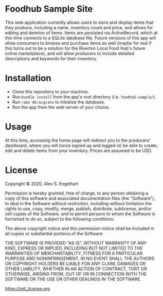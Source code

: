 # Foodhub Sample Site

This web application currently allows users to store and display items that they produce, including a name, inventory count and price, and allows for editing and deletion of items.  Items are persisted via ActiveRecord, which at this time connects to a SQLite database file.  Future versions of this app will allow consumers to browse and purchase items as well (maybe for real if this turns out to be a solution for the Riverton Local Food Hub's future online marketplace), and will allow producers to include detailed descriptions and keywords for their inventory.


# Installation

- Clone this repository to your machine.
- Run `bundle install` from the app's root directory (i.e. `foodhub-sample/`).
- Run `rake db:migrate` to initialize the database.
- Run the app from the web server of your choice.

# Usage

At this time, accessing the home page will redirect you to the producers' dashboard, where you will (once signed up and logged in) be able to create, edit and delete items from your inventory.  Prices are assumed to be USD.

# License
Copyright © 2020, Alex S. Engelhart

Permission is hereby granted, free of charge, to any person obtaining a copy of this software and associated documentation files (the "Software"), to deal in the Software without restriction, including without limitation the rights to use, copy, modify, merge, publish, distribute, sublicense, and/or sell copies of the Software, and to permit persons to whom the Software is furnished to do so, subject to the following conditions:

The above copyright notice and this permission notice shall be included in all copies or substantial portions of the Software.

THE SOFTWARE IS PROVIDED "AS IS", WITHOUT WARRANTY OF ANY KIND, EXPRESS OR IMPLIED, INCLUDING BUT NOT LIMITED TO THE WARRANTIES OF MERCHANTABILITY, FITNESS FOR A PARTICULAR PURPOSE AND NONINFRINGEMENT. IN NO EVENT SHALL THE AUTHORS OR COPYRIGHT HOLDERS BE LIABLE FOR ANY CLAIM, DAMAGES OR OTHER LIABILITY, WHETHER IN AN ACTION OF CONTRACT, TORT OR OTHERWISE, ARISING FROM, OUT OF OR IN CONNECTION WITH THE SOFTWARE OR THE USE OR OTHER DEALINGS IN THE SOFTWARE.

https://mit_license.org
